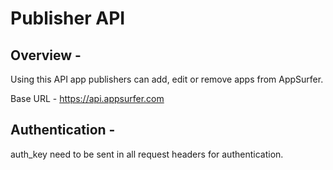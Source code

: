 # Publisher API

## Overview - 

Using this API app publishers can add, edit or remove apps from AppSurfer.

Base URL - https://api.appsurfer.com

## Authentication - 

auth_key need to be sent in all request headers for authentication.
